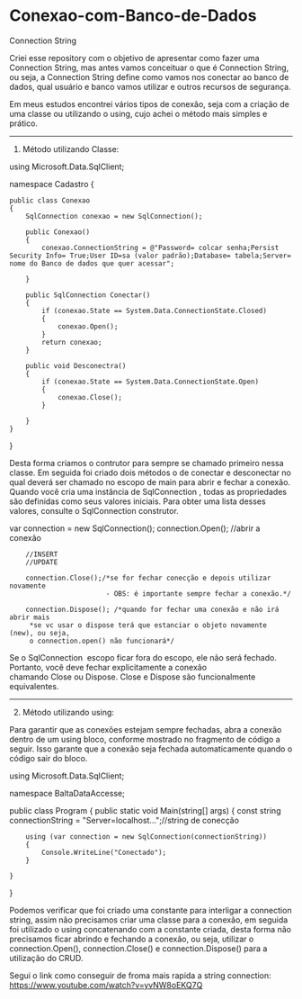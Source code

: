 # Conexao-com-Banco-de-Dados
Connection String

Criei esse repository com o objetivo de apresentar como fazer uma Connection String, mas antes vamos conceituar o que é Connection String, ou seja, a Connection String define como vamos nos conectar ao banco de dados, qual usuário e banco vamos utilizar e outros recursos de segurança.

Em meus estudos encontrei vários tipos de conexão, seja com a criação de uma classe ou utilizando o using, cujo achei o método mais simples e prático.

______________________________________________________________
1. Método utilizando Classe:

using Microsoft.Data.SqlClient;

namespace Cadastro
{

    public class Conexao
    {
        SqlConnection conexao = new SqlConnection();

        public Conexao()
        {
            conexao.ConnectionString = @"Password= colcar senha;Persist Security Info= True;User ID=sa (valor padrão);Database= tabela;Server= nome do Banco de dados que quer acessar";

        }

        public SqlConnection Conectar()
        {
            if (conexao.State == System.Data.ConnectionState.Closed)
            {
                conexao.Open();
            }
            return conexao;
        }

        public void Desconectra()
        {
            if (conexao.State == System.Data.ConnectionState.Open)
            {
                conexao.Close();
            }
           
        }
    }
}

Desta forma criamos o contrutor para sempre se chamado primeiro nessa classe. Em seguida foi criado dois métodos o de conectar e desconectar no qual deverá ser chamado no escopo de main para abrir e fechar a conexão.
Quando você cria uma instância de SqlConnection , todas as propriedades são definidas como seus valores iniciais. Para obter uma lista desses valores, consulte o SqlConnection construtor.

var connection = new SqlConnection();
        connection.Open(); //abrir a conexão

        //INSERT
        //UPDATE

        connection.Close();/*se for fechar conecção e depois utilizar novamente 
                            - OBS: é importante sempre fechar a conexão.*/

        connection.Dispose(); /*quando for fechar uma conexão e não irá abrir mais
         *se vc usar o dispose terá que estanciar o objeto novamente (new), ou seja,
         o connection.open() não funcionará*/

Se o SqlConnection  escopo ficar fora do escopo, ele não será fechado. Portanto, você deve fechar explicitamente a conexão chamando Close ou Dispose. Close e Dispose são funcionalmente equivalentes.

______________________________________________________________
2. Método utilizando using:

Para garantir que as conexões estejam sempre fechadas, abra a conexão dentro de um using bloco, conforme mostrado no fragmento de código a seguir. Isso garante que a conexão seja fechada automaticamente quando o código sair do bloco.

using Microsoft.Data.SqlClient;

namespace BaltaDataAccesse;

public class Program
{
    public static void Main(string[] args)
    {
        const string connectionString = "Server=localhost...";//string de conecção
        
        using (var connection = new SqlConnection(connectionString))
        {
            Console.WriteLine("Conectado");
        }
        
    }
}

Podemos verificar que foi criado uma constante para interligar a connection string, assim não precisamos criar uma classe para a conexão, em seguida foi utilizado o using concatenando com a constante criada, desta forma não precisamos ficar abrindo e fechando a conexão, ou seja, utilizar o connection.Open(), connection.Close() e connection.Dispose() para a utilização do CRUD.

Segui o link como conseguir de froma mais rapida a string connection:  https://www.youtube.com/watch?v=yvNW8oEKQ7Q
